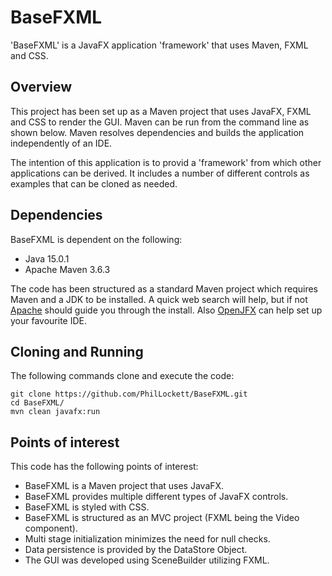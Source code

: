# BaseFXML

'BaseFXML' is a JavaFX application 'framework' that uses Maven, FXML and CSS.

## Overview
This project has been set up as a Maven project that uses JavaFX, FXML and 
CSS to render the GUI. Maven can be run from the command line as shown below.
Maven resolves dependencies and builds the application independently of an IDE.

The intention of this application is to provid a 'framework' from which other
applications can be derived. It includes a number of different controls as 
examples that can be cloned as needed.

## Dependencies
BaseFXML is dependent on the following:

  * Java 15.0.1
  * Apache Maven 3.6.3

The code has been structured as a standard Maven project which requires Maven 
and a JDK to be installed. A quick web search will help, but if not 
[Apache](https://maven.apache.org/install.html) should guide you through the
install. Also [OpenJFX](https://openjfx.io/openjfx-docs/) can help set up your 
favourite IDE.

## Cloning and Running
The following commands clone and execute the code:

	git clone https://github.com/PhilLockett/BaseFXML.git
	cd BaseFXML/
	mvn clean javafx:run

## Points of interest
This code has the following points of interest:

  * BaseFXML is a Maven project that uses JavaFX.
  * BaseFXML provides multiple different types of JavaFX controls.
  * BaseFXML is styled with CSS.
  * BaseFXML is structured as an MVC project (FXML being the Video component).
  * Multi stage initialization minimizes the need for null checks. 
  * Data persistence is provided by the DataStore Object.
  * The GUI was developed using SceneBuilder utilizing FXML.
